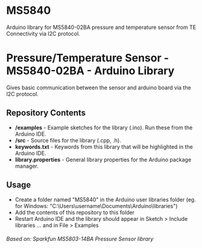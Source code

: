 # MS5840
Arduino library for MS5840-02BA pressure and temperature sensor from TE Connectivity via I2C protocol.

Pressure/Temperature Sensor - MS5840-02BA - Arduino Library
===============================================================

Gives basic communication between the sensor and arduino board via the I2C protocol.

Repository Contents
-------------------

* **/examples** - Example sketches for the library (.ino). Run these from the Arduino IDE.
* **/src** - Source files for the library (.cpp, .h).
* **keywords.txt** - Keywords from this library that will be highlighted in the Arduino IDE.
* **library.properties** - General library properties for the Arduino package manager.

Usage
-------------------

* Create a folder named "MS5840" in the Arduino user libraries folder (eg. for Windows: "C:\Users\username\Documents\Arduino\libraries")
* Add the contents of this repository to this folder
* Restart Arduino IDE and the library should appear in Sketch > Include libraries ... and in File > Examples


###### Based on: Sparkfun MS5803-14BA Pressure Sensor library
